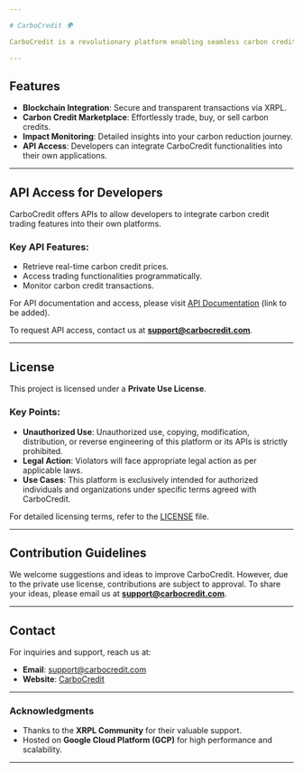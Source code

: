 ```yaml
---

# CarboCredit 🌍

CarboCredit is a revolutionary platform enabling seamless carbon credit trading on the **XRPL blockchain**, empowering businesses and individuals to combat climate change through innovative technology.

---
```


## Features

- **Blockchain Integration**: Secure and transparent transactions via XRPL.
- **Carbon Credit Marketplace**: Effortlessly trade, buy, or sell carbon credits.
- **Impact Monitoring**: Detailed insights into your carbon reduction journey.
- **API Access**: Developers can integrate CarboCredit functionalities into their own applications.

---

## API Access for Developers

CarboCredit offers APIs to allow developers to integrate carbon credit trading features into their own platforms. 

### Key API Features:
- Retrieve real-time carbon credit prices.
- Access trading functionalities programmatically.
- Monitor carbon credit transactions.

For API documentation and access, please visit [API Documentation](https://carbocredit.github.io/API-Docs/) (link to be added).

To request API access, contact us at **support@carbocredit.com**.

---

## License

This project is licensed under a **Private Use License**. 

### Key Points:
- **Unauthorized Use**: Unauthorized use, copying, modification, distribution, or reverse engineering of this platform or its APIs is strictly prohibited.
- **Legal Action**: Violators will face appropriate legal action as per applicable laws.
- **Use Cases**: This platform is exclusively intended for authorized individuals and organizations under specific terms agreed with CarboCredit.

For detailed licensing terms, refer to the [LICENSE](LICENSE) file.

---

## Contribution Guidelines

We welcome suggestions and ideas to improve CarboCredit. However, due to the private use license, contributions are subject to approval. To share your ideas, please email us at **support@carbocredit.com**.

---

## Contact

For inquiries and support, reach us at:
- **Email**: support@carbocredit.com
- **Website**: [CarboCredit](https://www.carbocredit.com)

---

### Acknowledgments

- Thanks to the **XRPL Community** for their valuable support.
- Hosted on **Google Cloud Platform (GCP)** for high performance and scalability.

---
